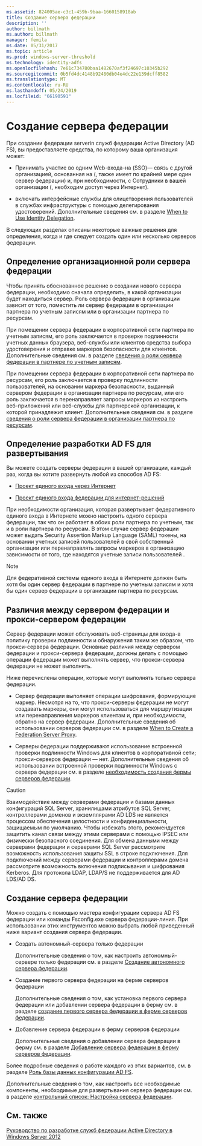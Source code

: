 ```yaml
---
ms.assetid: 824005ae-c3c1-459b-9baa-1660158918ab
title: Создание сервера федерации
description: ''
author: billmath
ms.author: billmath
manager: femila
ms.date: 05/31/2017
ms.topic: article
ms.prod: windows-server-threshold
ms.technology: identity-adfs
ms.openlocfilehash: 7e61c734780baa1482670af3f24697c10345b292
ms.sourcegitcommit: 0b5fd4dc4148b92480db04e4dc22e139dcff8582
ms.translationtype: MT
ms.contentlocale: ru-RU
ms.lasthandoff: 05/24/2019
ms.locfileid: "66190591"
---
```

# <a name="when-to-create-a-federation-server"></a>Создание сервера федерации

При создании федерации serverin служб федерации Active Directory \(AD FS\), вы предоставляете средства, по которому ваша организация может:  
  
-   Принимать участие во одним Web\-входа\-на \(SSO\)— связь с другой организацией, основанная на \(, также имеет по крайней мере один сервер федерации\) и, при необходимости, с Сотрудники в вашей организации \(, необходим доступ через Интернет\).  
  
-   включать интерфейсные службы для олицетворения пользователей в службах инфраструктуры с помощью делегирования удостоверений. Дополнительные сведения см. в разделе [When to Use Identity Delegation](When-to-Use-Identity-Delegation.md).  
  
В следующих разделах описаны некоторые важные решения для определения, когда и где следует создать один или несколько серверов федерации.  
  
## <a name="determine-the-organizational-role-for-the-federation-server"></a>Определение организационной роли сервера федерации  
Чтобы принять обоснованное решение о создании нового сервера федерации, необходимо сначала определить, в какой организации будет находиться сервер. Роль сервера федерации в организации зависит от того, поместить ли сервер федерации в организации партнера по учетным записям или в организации партнера по ресурсам.  
  
При помещении сервера федерации в корпоративной сети партнера по учетным записям, его роль заключается в проверке подлинности учетных данных браузера, веб-службы или клиентов средства выбора удостоверения и отправке маркеров безопасности для клиентов. Дополнительные сведения см. в разделе [сведения о роли сервера федерации в партнере по учетным записям](Review-the-Role-of-the-Federation-Server-in-the-Account-Partner.md).  
  
При помещении сервера федерации в корпоративной сети партнера по ресурсам, его роль заключается в проверку подлинности пользователей, на основании маркера безопасности, выданный сервером федерации в организации партнера по ресурсам, или его роль заключается в перенаправляет запросы маркеров из настроить веб-приложений или веб-службы для партнерской организации, к которой принадлежит клиент. Дополнительные сведения см. в разделе [сведения о роли сервера федерации в организации партнера по ресурсам](Review-the-Role-of-the-Federation-Server-in-the-Resource-Partner.md).  
  
## <a name="determine-which-ad-fs-design-to-deploy"></a>Определение разработки AD FS для развертывания  
Вы можете создать серверы федерации в вашей организации, каждый раз, когда вы хотите развернуть любой из способов AD FS:  
  
-   [Проект единого входа через Интернет](Web-SSO-Design.md)  
  
-   [Проект единого входа федерации для интернет-решений](Federated-Web-SSO-Design.md)  
  
При необходимости организация, которая развертывает федеративного единого входа в Интернете можно настроить одного сервера федерации, так что он работает в обоих роли партнера по учетным, так и в роли партнера по ресурсам. В этом случае сервер федерации может выдать Security Assertion Markup Language \(SAML\) токены, на основании учетных записей пользователей в свой собственный организации или перенаправлять запросы маркеров в организацию зависимости от того, где находятся учетные записи пользователей .  
  
> [!NOTE]  
> Для федеративной системы единого входа в Интернете должен быть хотя бы один сервер федерации в партнере по учетным записям и хотя бы один сервер федерации в организации партнера по ресурсам.  
  
## <a name="differences-between-a-federation-server-and-a-federation-server-proxy"></a>Различия между сервером федерации и прокси-сервером федерации  
Сервер федерации может обслуживать веб-страницы для входа\-в политику проверки подлинности и обнаружения таким же образом, что прокси-сервера федерации. Основные различия между сервером федерации и прокси-сервера федерации, должны делать с помощью операции федерации может выполнять сервер, что прокси-сервера федерации не может выполнить.  
  
Ниже перечислены операции, которые могут выполнять только сервера федерации.  
  
-   Сервер федерации выполняет операции шифрования, формирующие маркер. Несмотря на то, что прокси-серверы федерации не могут создавать маркеры, они могут использоваться для маршрутизации или перенаправления маркеров клиентам и, при необходимости, обратно на сервер федерации. Дополнительные сведения об использовании серверов федерации см. в разделе [When to Create a Federation Server Proxy](When-to-Create-a-Federation-Server-Proxy.md).  
  
-   Серверы федерации поддерживают использование встроенной проверки подлинности Windows для клиентов в корпоративной сети; прокси-серверов федерации — нет. Дополнительные сведения об использовании встроенной проверки подлинности Windows с сервера федерации см. в разделе [необходимость создания фермы серверов федерации](When-to-Create-a-Federation-Server-Farm.md).  
  
> [!CAUTION]  
> Взаимодействие между серверами федерации и базами данных конфигураций SQL Server, хранилищами атрибутов SQL Server, контроллерами доменов и экземплярами AD LDS не является процессом обеспечения целостности и конфиденциальности, защищаемым по умолчанию. Чтобы избежать этого, рекомендуется защитить канал связи между этими серверами с помощью IPSEC или физически безопасного соединения. Для обмена данными между серверами федерации и серверами SQL Server рассмотрите возможность использования защиты SSL в строке подключения. Для подключений между серверами федерации и контроллерами домена рассмотрите возможность включения подписывания и шифрования Kerberos. Для протокола LDAP, LDAP\/S не поддерживается для AD LDS\/AD DS.  
  
## <a name="how-to-create-a-federation-server"></a>Создание сервера федерации  
Можно создать с помощью мастера конфигурации сервера AD FS федерации или команды Fsconfig.exe сервера федерации\-линия. При использовании этих инструментов можно выбрать любой приведенный ниже вариант создания сервера федерации.  
  
-   Создать автономный\-сервера только федерации  
  
    Дополнительные сведения о том, как настроить автономный\-сервере только федерации см. в разделе [Создание автономного сервера федерации](../../ad-fs/deployment/Create-a-Stand-Alone-Federation-Server.md).  
  
-   Создание первого сервера федерации на ферме серверов федерации  
  
    Дополнительные сведения о том, как установка первого сервера федерации или добавлении сервера федерации в ферму см. в разделе [создание первого сервера федерации в ферме серверов федерации](../../ad-fs/deployment/Create-the-First-Federation-Server-in-a-Federation-Server-Farm.md).  
  
-   Добавление сервера федерации в ферму серверов федерации  
  
    Дополнительные сведения о добавлении сервера федерации в ферму см. в разделе [Добавление сервера федерации в ферму серверов федерации](../../ad-fs/deployment/Add-a-Federation-Server-to-a-Federation-Server-Farm.md).  
  
Более подробные сведения о работе каждого из этих вариантов, см. в разделе [Роль базы данных конфигурации AD FS](../../ad-fs/technical-reference/The-Role-of-the-AD-FS-Configuration-Database.md).  
  
Дополнительные сведения о том, как настроить все необходимые компоненты, необходимые для развертывания сервера федерации см. в разделе [контрольный список: Настройка сервера федерации](../../ad-fs/deployment/Checklist--Setting-Up-a-Federation-Server.md).  
  
## <a name="see-also"></a>См. также
[Руководство по разработке служб федерации Active Directory в Windows Server 2012](AD-FS-Design-Guide-in-Windows-Server-2012.md)

